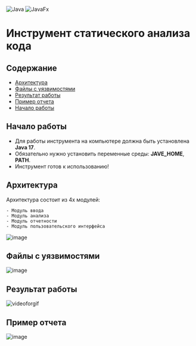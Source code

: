 ![Java](https://img.shields.io/badge/java-%23ED8B00.svg?style=for-the-badge&logo=openjdk&logoColor=white)
![JavaFx](https://img.shields.io/badge/javafx-%23FF0000.svg?style=for-the-badge&logo=javafx&logoColor=white)
# Инструмент статического анализа кода

## Содержание
- [Архитектура](#архитектура)
- [Файлы с уязвимостями](#файлы-с-уязвимостями)
- [Результат работы](#результат-работы)
- [Пример отчета](#пример-отчета)
- [Начало работы](#начало-работы)

## Начало работы

- Для работы инструмента на компьютере должна быть установлена **Java 17**.
- Обязательно нужно установить переменные среды: **JAVE_HOME**, **PATH**.
- Инструмент готов к использованию!

## Архитектура
Архитектура состоит из 4х модулей:

	- Модуль ввода
	- Модуль анализа
	- Модуль отчетности
	- Модуль пользовательского интерфейса
  
![image](https://github.com/SobolyaRA/code_analyzer/assets/81635546/c9b95a3e-8461-4178-a304-2f80cc710377)


## Файлы с уязвимостями

![image](https://github.com/SobolyaRA/code_analyzer/assets/81635546/40e7487c-06eb-4b1a-8054-a20ff074e522)


## Результат работы

![videoforgif](https://github.com/SobolyaRA/code_analyzer/assets/81635546/4bb204d1-9a8b-4e5b-8626-c7ee9f8420ef)

## Пример отчета

![image](https://github.com/SobolyaRA/code_analyzer/assets/81635546/6706192c-16a6-41ae-98cc-e4c9d414baf6)


